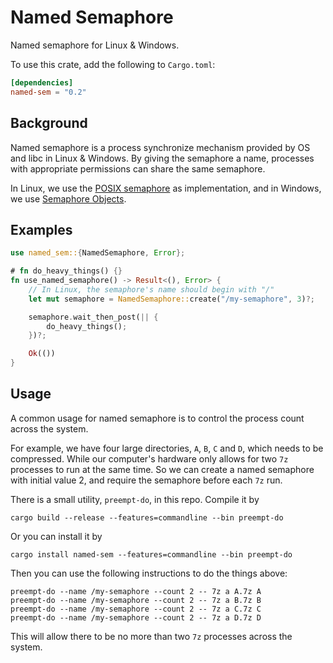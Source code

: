 # Named Semaphore

Named semaphore for Linux & Windows.

To use this crate, add the following to `Cargo.toml`:

```toml
[dependencies]
named-sem = "0.2"
```

## Background

Named semaphore is a process synchronize mechanism provided by OS and libc in Linux & Windows. By giving the semaphore a name, processes with appropriate permissions can share the same semaphore.

In Linux, we use the [POSIX semaphore](https://www.man7.org/linux/man-pages/man7/sem_overview.7.html) as implementation, and in Windows, we use [Semaphore Objects](https://learn.microsoft.com/en-us/windows/win32/sync/using-semaphore-objects).

## Examples

```rust
use named_sem::{NamedSemaphore, Error};

# fn do_heavy_things() {}
fn use_named_semaphore() -> Result<(), Error> {
    // In Linux, the semaphore's name should begin with "/"
    let mut semaphore = NamedSemaphore::create("/my-semaphore", 3)?;

    semaphore.wait_then_post(|| {
        do_heavy_things();
    })?;

    Ok(())
}
```

## Usage

A common usage for named semaphore is to control the process count across the system.

For example, we have four large directories, `A`, `B`, `C` and `D`, which needs to be compressed. While our computer's hardware only allows for two `7z` processes to run at the same time. So we can create a named semaphore with initial value 2, and require the semaphore before each `7z` run.

There is a small utility, `preempt-do`, in this repo. Compile it by

```shell
cargo build --release --features=commandline --bin preempt-do
```

Or you can install it by

```shell
cargo install named-sem --features=commandline --bin preempt-do
```

Then you can use the following instructions to do the things above:

```shell
preempt-do --name /my-semaphore --count 2 -- 7z a A.7z A
preempt-do --name /my-semaphore --count 2 -- 7z a B.7z B
preempt-do --name /my-semaphore --count 2 -- 7z a C.7z C
preempt-do --name /my-semaphore --count 2 -- 7z a D.7z D
```

This will allow there to be no more than two `7z` processes across the system.
